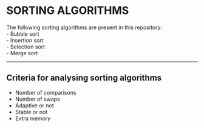 # SORTING ALGORITHMS
The following sorting algorithms are present in this repository:  
    - Bubble sort  
    - Insertion sort  
    - Selection sort  
    - Merge sort  




___
## Criteria for analysing sorting algorithms  
* Number of comparisons
* Number of swaps
* Adaptive or not
* Stable or not
* Extra memory
